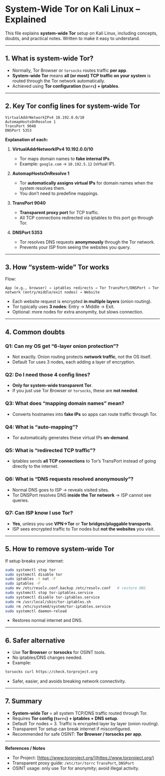# System-Wide Tor on Kali Linux – Explained

This file explains **system-wide Tor** setup on Kali Linux, including concepts, doubts, and practical notes. Written to make it easy to understand.

---

## 1. What is system-wide Tor?

* Normally, Tor Browser or `torsocks` routes traffic **per app**.
* **System-wide Tor** means **all (or most) TCP traffic on your system** is routed through the Tor network automatically.
* Achieved using **Tor configuration (`torrc`) + iptables**.

---

## 2. Key Tor config lines for system-wide Tor

```
VirtualAddrNetworkIPv4 10.192.0.0/10
AutomapHostsOnResolve 1
TransPort 9040
DNSPort 5353
```

**Explanation of each:**

1. **VirtualAddrNetworkIPv4 10.192.0.0/10**

   * Tor maps domain names to **fake internal IPs**.
   * Example: `google.com` → `10.192.5.12` (virtual IP).

2. **AutomapHostsOnResolve 1**

   * Tor **automatically assigns virtual IPs** for domain names when the system resolves them.
   * You don’t need to predefine mappings.

3. **TransPort 9040**

   * **Transparent proxy port** for TCP traffic.
   * All TCP connections redirected via iptables to this port go through Tor.

4. **DNSPort 5353**

   * Tor resolves DNS requests **anonymously** through the Tor network.
   * Prevents your ISP from seeing the websites you query.

---

## 3. How “system-wide” Tor works

Flow:

```
App (e.g., browser) → iptables redirects → Tor TransPort/DNSPort → Tor network (entry/middle/exit nodes) → Website
```

* Each website request is encrypted **in multiple layers** (onion routing).
* Tor typically uses **3 nodes**: Entry → Middle → Exit.
* Optional: more nodes for extra anonymity, but slows connection.

---

## 4. Common doubts

### Q1: Can my OS get “6-layer onion protection”?

* Not exactly. Onion routing protects **network traffic**, not the OS itself.
* Default Tor uses 3 nodes, each adding a layer of encryption.

### Q2: Do I need those 4 config lines?

* **Only for system-wide transparent Tor**.
* If you just use Tor Browser or `torsocks`, these are **not needed**.

### Q3: What does “mapping domain names” mean?

* Converts hostnames into **fake IPs** so apps can route traffic through Tor.

### Q4: What is “auto-mapping”?

* Tor automatically generates these virtual IPs **on-demand**.

### Q5: What is “redirected TCP traffic”?

* Iptables sends **all TCP connections** to Tor’s TransPort instead of going directly to the internet.

### Q6: What is “DNS requests resolved anonymously”?

* Normal DNS goes to ISP → reveals visited sites.
* Tor DNSPort resolves DNS **inside the Tor network** → ISP cannot see queries.

### Q7: Can ISP know I use Tor?

* **Yes**, unless you use **VPN→Tor** or **Tor bridges/pluggable transports**.
* ISP sees encrypted traffic to Tor nodes but **not the websites** you visit.

---

## 5. How to remove system-wide Tor

If setup breaks your internet:

```bash
sudo systemctl stop tor
sudo systemctl disable tor
sudo iptables -t nat -F
sudo iptables -F
sudo mv /etc/resolv.conf.backup /etc/resolv.conf   # restore DNS
sudo systemctl stop tor-iptables.service
sudo systemctl disable tor-iptables.service
sudo rm /usr/local/sbin/tor-iptables.sh
sudo rm /etc/systemd/system/tor-iptables.service
sudo systemctl daemon-reload
```

* Restores normal internet and DNS.

---

## 6. Safer alternative

* Use **Tor Browser** or **torsocks** for OSINT tools.
* No iptables/DNS changes needed.
* Example:

```bash
torsocks curl https://check.torproject.org
```

* Safer, easier, and avoids breaking network connectivity.

---

## 7. Summary

* **System-wide Tor** = all system TCP/DNS traffic routed through Tor.
* Requires **Tor config (`torrc`) + iptables + DNS setup**.
* Default Tor nodes = 3. Traffic is encrypted layer by layer (onion routing).
* Transparent Tor setup can break internet if misconfigured.
* Recommended for safe OSINT: **Tor Browser / torsocks per app**.

---

**References / Notes**

* Tor Project: [https://www.torproject.org/](https://www.torproject.org/)
* Transparent proxy guide: `/etc/tor/torrc` `TransPort`, `DNSPort`
* OSINT usage: only use Tor for anonymity; avoid illegal activity.
